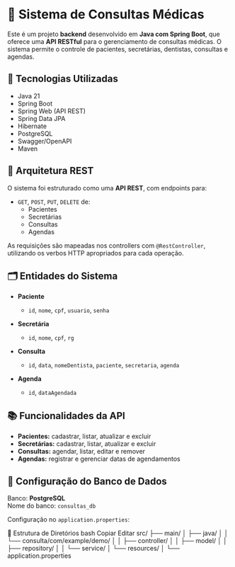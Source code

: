 # 🏥 Sistema de Consultas Médicas

Este é um projeto **backend** desenvolvido em **Java com Spring Boot**, que oferece uma **API RESTful** para o gerenciamento de consultas médicas. O sistema permite o controle de pacientes, secretárias, dentistas, consultas e agendas.

## 🚀 Tecnologias Utilizadas

- Java 21  
- Spring Boot  
- Spring Web (API REST)  
- Spring Data JPA  
- Hibernate  
- PostgreSQL  
- Swagger/OpenAPI  
- Maven

## 🧩 Arquitetura REST

O sistema foi estruturado como uma **API REST**, com endpoints para:

- `GET`, `POST`, `PUT`, `DELETE` de:
  - Pacientes
  - Secretárias
  - Consultas
  - Agendas

As requisições são mapeadas nos controllers com `@RestController`, utilizando os verbos HTTP apropriados para cada operação.

## 🗂️ Entidades do Sistema

- **Paciente**
  - `id`, `nome`, `cpf`, `usuario`, `senha`

- **Secretária**
  - `id`, `nome`, `cpf`, `rg`

- **Consulta**
  - `id`, `data`, `nomeDentista`, `paciente`, `secretaria`, `agenda`

- **Agenda**
  - `id`, `dataAgendada`

## 📚 Funcionalidades da API

- **Pacientes:** cadastrar, listar, atualizar e excluir
- **Secretárias:** cadastrar, listar, atualizar e excluir
- **Consultas:** agendar, listar, editar e remover
- **Agendas:** registrar e gerenciar datas de agendamentos

## 🔧 Configuração do Banco de Dados

Banco: **PostgreSQL**  
Nome do banco: `consultas_db`

Configuração no `application.properties`:


📁 Estrutura de Diretórios
bash
Copiar
Editar
src/
├── main/
│   ├── java/
│   │   └── consulta/com/example/demo/
│   │       ├── controller/
│   │       ├── model/
│   │       ├── repository/
│   │       └── service/
│   └── resources/
│       └── application.properties

